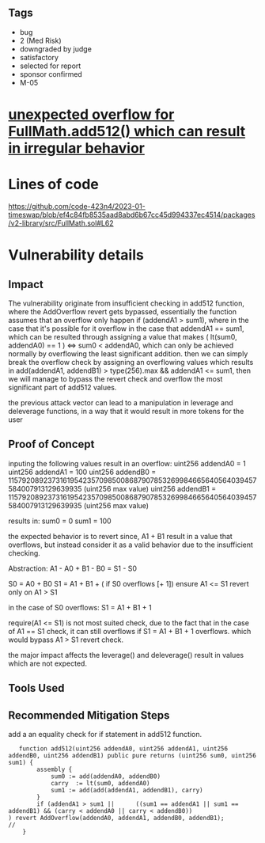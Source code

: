 ## Tags

- bug
- 2 (Med Risk)
- downgraded by judge
- satisfactory
- selected for report
- sponsor confirmed
- M-05

# [unexpected overflow for FullMath.add512() which can result in irregular behavior](https://github.com/code-423n4/2023-01-timeswap-findings/issues/182) 

# Lines of code

https://github.com/code-423n4/2023-01-timeswap/blob/ef4c84fb8535aad8abd6b67cc45d994337ec4514/packages/v2-library/src/FullMath.sol#L62


# Vulnerability details

## Impact
The vulnerability originate from insufficient checking in add512 function, where the AddOverflow revert gets bypassed, essentially the function assumes that an overflow only happen if (addendA1 > sum1), where in the case that it's possible for it overflow in the case that addendA1 == sum1, which can be resulted through assigning a value that makes ( lt(sum0, addendA0) == 1 ) <=> sum0 < addendA0, which can only be achieved normally by overflowing the least significant addition. then we can simply break the overflow check by assigning an overflowing values which results in add(addendA1, addendB1) > type(256).max && addendA1 <= sum1, then we will manage to bypass the revert check and overflow the most significant part of add512 values.

the previous attack vector can lead to a manipulation in leverage and deleverage functions, in a way that it would result in more tokens for the user
## Proof of Concept
inputing the following values result in an overflow:
uint256 addendA0 = 1
uint256 addendA1 = 100
uint256 addendB0 = 115792089237316195423570985008687907853269984665640564039457584007913129639935 (uint256 max value)
uint256 addendB1 = 115792089237316195423570985008687907853269984665640564039457584007913129639935 (uint256 max value)

results in:
sum0 = 0
sum1 = 100

the expected behavior is to revert since, A1 + B1 result in a value that overflows, but instead consider it as a valid behavior due to the insufficient checking.

Abstraction:
A1 - A0 
                +
B1 - B0
                =
S1 - S0

S0 = A0 + B0
S1 = A1 + B1 + ( if S0 overflows [+ 1])
ensure A1 <= S1
revert only on A1 > S1

in the case of S0 overflows:
S1 = A1 + B1 + 1

require(A1 <= S1) is not most suited check, due to the fact that in the case of A1 == S1 check, it can still overflows if S1 = A1 + B1 + 1 overflows.
which would bypass A1 > S1 revert check.

the major impact affects the leverage() and deleverage() result in values which are not expected.

## Tools Used

## Recommended Mitigation Steps

add a an equality check for if statement in add512 function.

```
   function add512(uint256 addendA0, uint256 addendA1, uint256 addendB0, uint256 addendB1) public pure returns (uint256 sum0, uint256 sum1) {
        assembly {
            sum0 := add(addendA0, addendB0)
            carry  := lt(sum0, addendA0)
            sum1 := add(add(addendA1, addendB1), carry)
        }
        if (addendA1 > sum1 ||      ((sum1 == addendA1 || sum1 == addendB1) && (carry < addendA0 || carry < addendB0))
) revert AddOverflow(addendA0, addendA1, addendB0, addendB1);
// 
    }
```